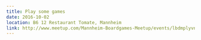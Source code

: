 ```yaml
---
title: Play some games
date: 2016-10-02
location: B6 12 Restaurant Tomate, Mannheim
link: http://www.meetup.com/Mannheim-Boardgames-Meetup/events/lbdmplyvnbdb/
---
```

